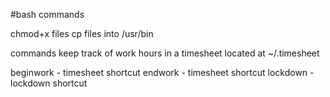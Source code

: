 #bash commands

chmod+x files
cp files into /usr/bin

commands keep track of work hours in a timesheet 
located at ~/.timesheet

beginwork - timesheet shortcut
endwork   - timesheet shortcut
lockdown  - lockdown shortcut
